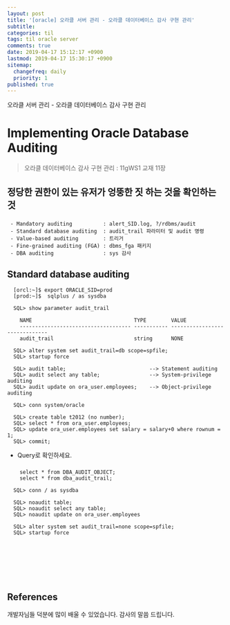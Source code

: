 ```yaml
---
layout: post
title: '[oracle] 오라클 서버 관리 - 오라클 데이터베이스 감사 구현 관리'
subtitle: 
categories: til
tags: til oracle server
comments: true
date: 2019-04-17 15:12:17 +0900
lastmod: 2019-04-17 15:30:17 +0900
sitemap:
  changefreq: daily
  priority: 1
published: true
---
```


오라클 서버 관리 - 오라클 데이터베이스 감사 구현 관리<br />

# Implementing Oracle Database Auditing
> 오라클 데이터베이스 감사 구현 관리 : 11gWS1 교재 11장<br>

## 정당한 권한이 있는 유저가 엉뚱한 짓 하는 것을 확인하는 것
###
     - Mandatory auditing          : alert_SID.log, ?/rdbms/audit 
     - Standard database auditing  : audit_trail 파라미터 및 audit 명령
     - Value-based auditing        : 트리거
     - Fine-grained auditing (FGA) : dbms_fga 패키지
     - DBA auditing                : sys 감사

## Standard database auditing
    
      [orcl:~]$ export ORACLE_SID=prod
      [prod:~]$  sqlplus / as sysdba
    
      SQL> show parameter audit_trail
    
        NAME                                 TYPE        VALUE
        ------------------------------------ ----------- ------------------------------
        audit_trail                          string      NONE
    
      SQL> alter system set audit_trail=db scope=spfile;
      SQL> startup force
    
      SQL> audit table;                           --> Statement auditing
      SQL> audit select any table;                --> System-privilege auditing
      SQL> audit update on ora_user.employees;    --> Object-privilege auditing
    
      SQL> conn system/oracle
    
      SQL> create table t2012 (no number);
      SQL> select * from ora_user.employees;
      SQL> update ora_user.employees set salary = salary+0 where rownum = 1;
      SQL> commit;
     
* Query로 확인하세요.
###    
        select * from DBA_AUDIT_OBJECT;
        select * from dba_audit_trail;
    
      SQL> conn / as sysdba
    
      SQL> noaudit table; 
      SQL> noaudit select any table;  
      SQL> noaudit update on ora_user.employees 
    
      SQL> alter system set audit_trail=none scope=spfile;
      SQL> startup force





<br>
<br>
<br>
<br>
<br>

## References
개발자님들 덕분에 많이 배울 수 있었습니다. 감사의 말씀 드립니다.<br/>
